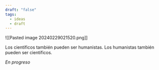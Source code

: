 ```yaml
---
draft: "false"
tags:
  - ideas
  - draft
---
```


![[Pasted image 20240229021520.png]]

Los cientificos también pueden ser humanistas. Los humanistas también pueden ser cientificos.

*En progreso*


